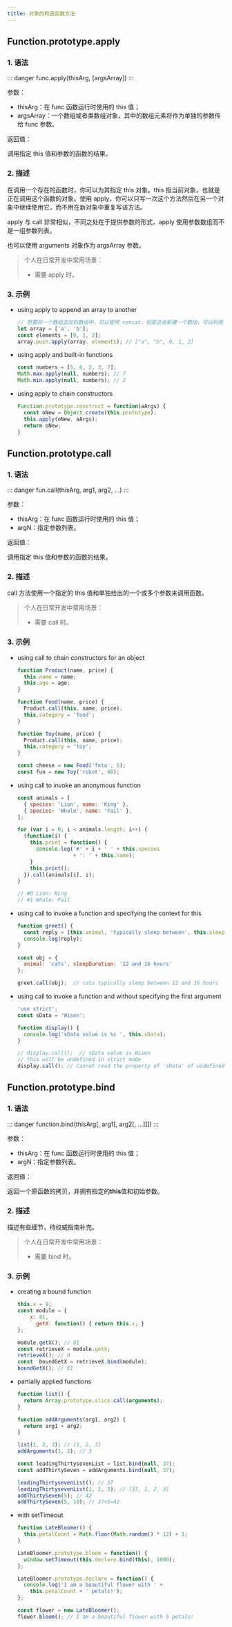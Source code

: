 ```yaml
---
title: 对象的构造函数方法
---
```


## Function.prototype.apply

### 1. 语法

::: danger
func.apply(thisArg, [argsArray])
:::

参数：

+ thisArg：在 func 函数运行时使用的 this 值；
+ argsArray：一个数组或者类数组对象，其中的数组元素将作为单独的参数传给 func 参数。

返回值：

调用指定 this 值和参数的函数的结果。

### 2. 描述

在调用一个存在的函数时，你可以为其指定 this 对象。this 指当前对象，也就是正在调用这个函数的对象。使用 apply，你可以只写一次这个方法然后在另一个对象中继续使用它，而不用在新对象中重复写该方法。

apply 与 call 非常相似，不同之处在于提供参数的形式，apply 使用参数数组而不是一组参数列表。

也可以使用 arguments 对象作为 argsArray 参数。

> 个人在日常开发中常用场景：
>
> - 需要 apply 时。

### 3. 示例

+ using apply to append an array to another

  ```js
  // 想要将一个数组追加到数组中，可以使用 concat，但是这会新建一个数组，可以利用 apply 解决这个问题
  let array = ['a', 'b'];
  const elements = [0, 1, 2];
  array.push.apply(array. elements); // ["a", "b", 0, 1, 2]
  ```

+ using apply and built-in functions

  ```js
  const numbers = [5, 6, 2, 3, 7];
  Math.max.apply(null, numbers); // 7
  Math.min.apply(null, numbers); // 2
  ```

+ using apply to chain constructors

  ```js
  Function.prototype.construct = function(aArgs) {
    const oNew = Object.create(this.prototype);
    this.apply(oNew, aArgs);
    return oNew;
  }
  ```



## Function.prototype.call

### 1. 语法

::: danger
fun.call(thisArg, arg1, arg2, ...)
:::

参数：

- thisArg：在 func 函数运行时使用的 this 值；
- argN：指定参数列表。

返回值：

调用指定 this 值和参数的函数的结果。

### 2. 描述

call 方法使用一个指定的 this 值和单独给出的一个或多个参数来调用函数。

> 个人在日常开发中常用场景：
>
> - 需要 call 时。

### 3. 示例

+ using call to chain constructors for an object

  ```js
  function Product(name, price) {
    this.name = name;
    this.age = age;
  }
  
  function Food(name, price) {
    Product.call(this, name, price);
    this.category = 'food';
  }
  
  function Toy(name, price) {
    Product.call(this, name, price);
    this.category = 'toy';
  }
  
  const cheese = new Food('feta', 5);
  const fun = new Toy('robot', 40);
  ```

+ using call to invoke an anonymous function

  ```js
  const animals = [
    { species: 'Lion', name: 'King' },
    { species: 'Whale', name: 'Fail' },
  ];
  
  for (var i = 0; i < animals.length; i++) {
    (function(i) {
      this.print = function() {
        console.log('#' + i + ' ' + this.species
                    + ': ' + this.name);
      }
      this.print();
    }).call(animals[i], i);
  }
  
  // #0 Lion: King
  // #1 Whale: Fail
  ```

+ using call to invoke a function and specifying the context for this

  ```js
  function greet() {
    const reply = [this.animal, 'typically sleep between', this.sleepDuration].join(' ');
    console.log(reply);
  }
  
  const obj = {
    animal: 'cats', sleepDuration: '12 and 16 hours'
  };
  
  greet.call(obj);  // cats typically sleep between 12 and 16 hours
  ```

+ using call to invoke a function and without specifying the first argument

  ```js
  'use strict';
  const sData = 'Wisen';
  
  function display() {
    console.log('sData value is %s ', this.sData);
  }
  
  // display.call();  // sData value is Wisen
  // this will be undefined in strict mode
  display.call(); // Cannot read the property of 'sData' of undefined
  ```



## Function.prototype.bind

### 1. 语法

::: danger
function.bind(thisArg[, arg1[, arg2[, ...]]])
:::

参数：

- thisArg：在 func 函数运行时使用的 this 值；
- argN：指定参数列表。

返回值：

返回一个原函数的拷贝，并拥有指定的**this**值和初始参数。

### 2. 描述

描述有些细节，待权威指南补充。

> 个人在日常开发中常用场景：
>
> - 需要 bind 时。

### 3. 示例

+ creating a bound function

  ```js
  this.x = 9;
  const module = {
      x: 81,
    	getX: function() { return this.x; }
  };
  
  module.getX(); // 81
  const retrieveX = module.getX;
  retrieveX(); // 9
  const  boundGetX = retrieveX.bind(module);
  boundGetX(); // 81
  ```

+ partially applied functions

  ```js
  function list() {
    return Array.prototype.slice.call(arguments);
  }
  
  function addArguments(arg1, arg2) {
    return arg1 + arg2;
  }
  
  list(1, 2, 3); // [1, 2, 3]
  addArguments(1, 2); // 3
  
  const leadingThirtysevenList = list.bind(null, 37);
  const addThirtySeven = addArguments.bind(null, 37); 
  
  leadingThirtysevenList(); // 37
  leadingThirtysevenList(1, 2, 3); // [37, 1, 2, 3]
  addThirtySeven(5); // 42
  addThirtySeven(5, 10); // 37+5=42
  ```

+ with setTimeout

  ```js
  function LateBloomer() {
    this.petalCount = Math.floor(Math.random() * 12) + 1;
  }
  
  LateBloomer.prototype.bloom = function() {
    window.setTimeout(this.declare.bind(this), 1000);
  };
  
  LateBloomer.prototype.declare = function() {
    console.log('I am a beautiful flower with ' +
      this.petalCount + ' petals!');
  };
  
  const flower = new LateBloomer();
  flower.bloom(); // I am a beautiful flower with 5 petals!
  ```

